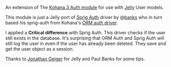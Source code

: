 An extension of The [Kohana 3 Auth module](http://github.com/kohana/auth) for use with [Jelly](http://github.com/jonathangeiger/kohana-jelly) User models.

This module is just a Jelly port of [Sprig Auth](http://github.com/banks/sprig-auth) driver by @[banks](http://github.com/banks) who in turn based his sprig-auth from Kohana's [ORM auth driver](http://github.com/kohana/auth).

I applied a **Critical difference** with Sprig Auth. This driver checks if the user still exists in the database. It's surprising that ORM Auth and Sprig Auth will still log the user in even if the user has already been deleted. They save and get the user object as a session.

Thanks to [Jonathan Geiger](http://github.com/jonathangeiger) for Jelly and Paul Banks for some tips.